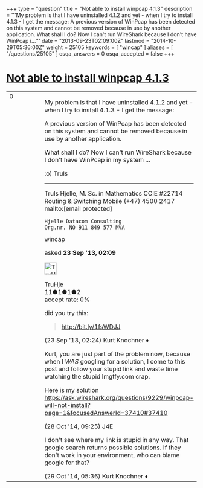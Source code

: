 +++
type = "question"
title = "Not able to install winpcap 4.1.3"
description = '''My problem is that I have uninstalled 4.1.2 and yet - when I try to install 4.1.3 - I get the message: A previous version of WinPcap has been detected on this system and cannot be removed because in use by another application. What shall I do? Now I can&#x27;t run WireShark because I don&#x27;t have WinPcap i...'''
date = "2013-09-23T02:09:00Z"
lastmod = "2014-10-29T05:36:00Z"
weight = 25105
keywords = [ "wincap" ]
aliases = [ "/questions/25105" ]
osqa_answers = 0
osqa_accepted = false
+++

<div class="headNormal">

# [Not able to install winpcap 4.1.3](/questions/25105/not-able-to-install-winpcap-413)

</div>

<div id="main-body">

<div id="askform">

<table id="question-table" style="width:100%;"><colgroup><col style="width: 50%" /><col style="width: 50%" /></colgroup><tbody><tr class="odd"><td style="width: 30px; vertical-align: top"><div class="vote-buttons"><span id="post-25105-upvote" class="ajax-command post-vote up" rel="nofollow" title="I like this post (click again to cancel)"> </span><div id="post-25105-score" class="post-score" title="current number of votes">0</div><span id="post-25105-downvote" class="ajax-command post-vote down" rel="nofollow" title="I dont like this post (click again to cancel)"> </span> <span id="favorite-mark" class="ajax-command favorite-mark" rel="nofollow" title="mark/unmark this question as favorite (click again to cancel)"> </span><div id="favorite-count" class="favorite-count"></div></div></td><td><div id="item-right"><div class="question-body"><p>My problem is that I have uninstalled 4.1.2 and yet - when I try to install 4.1.3 - I get the message:</p><p>A previous version of WinPcap has been detected on this system and cannot be removed because in use by another application.</p><p>What shall I do? Now I can't run WireShark because I don't have WinPcap in my system ...</p><p>:o) Truls</p><hr /><p>Truls Hjelle, M. Sc. in Mathematics CCIE #22714 Routing &amp; Switching Mobile (+47) 4500 2417 mailto:<span class="__cf_email__" data-cfemail="2c585e59405f6c5f5942480144464940404902435e4b">[email protected]</span></p><pre><code>Hjelle Datacom Consulting
Org.nr. NO 911 849 577 MVA</code></pre></div><div id="question-tags" class="tags-container tags"><span class="post-tag tag-link-wincap" rel="tag" title="see questions tagged &#39;wincap&#39;">wincap</span></div><div id="question-controls" class="post-controls"></div><div class="post-update-info-container"><div class="post-update-info post-update-info-user"><p>asked <strong>23 Sep '13, 02:09</strong></p><img src="https://secure.gravatar.com/avatar/3b0e0b28c53c4c5c2d08acd468455dc3?s=32&amp;d=identicon&amp;r=g" class="gravatar" width="32" height="32" alt="TruHje&#39;s gravatar image" /><p><span>TruHje</span><br />
<span class="score" title="11 reputation points">11</span><span title="1 badges"><span class="badge1">●</span><span class="badgecount">1</span></span><span title="1 badges"><span class="silver">●</span><span class="badgecount">1</span></span><span title="2 badges"><span class="bronze">●</span><span class="badgecount">2</span></span><br />
<span class="accept_rate" title="Rate of the user&#39;s accepted answers">accept rate:</span> <span title="TruHje has no accepted answers">0%</span></p></div></div><div id="comments-container-25105" class="comments-container"><span id="25106"></span><div id="comment-25106" class="comment"><div id="post-25106-score" class="comment-score"></div><div class="comment-text"><p>did you try this:</p><blockquote><p><a href="http://bit.ly/1fsWDJJ">http://bit.ly/1fsWDJJ</a></p></blockquote></div><div id="comment-25106-info" class="comment-info"><span class="comment-age">(23 Sep '13, 02:24)</span> <span class="comment-user userinfo">Kurt Knochner ♦</span></div></div><span id="37412"></span><div id="comment-37412" class="comment"><div id="post-37412-score" class="comment-score"></div><div class="comment-text"><p>Kurt, you are just part of the problem now, because when I <em>WAS</em> googling for a solution, I come to this post and follow your stupid link and waste time watching the stupid lmgtfy.com crap.</p><p>Here is my solution <a href="https://ask.wireshark.org/questions/9229/winpcap-will-not-install?page=1&amp;focusedAnswerId=37410#37410">https://ask.wireshark.org/questions/9229/winpcap-will-not-install?page=1&amp;focusedAnswerId=37410#37410</a></p></div><div id="comment-37412-info" class="comment-info"><span class="comment-age">(28 Oct '14, 09:25)</span> <span class="comment-user userinfo">J4E</span></div></div><span id="37433"></span><div id="comment-37433" class="comment"><div id="post-37433-score" class="comment-score"></div><div class="comment-text"><p>I don't see where my link is stupid in any way. That google search returns possible solutions. If they don't work in your environment, who can blame google for that?</p></div><div id="comment-37433-info" class="comment-info"><span class="comment-age">(29 Oct '14, 05:36)</span> <span class="comment-user userinfo">Kurt Knochner ♦</span></div></div></div><div id="comment-tools-25105" class="comment-tools"></div><div class="clear"></div><div id="comment-25105-form-container" class="comment-form-container"></div><div class="clear"></div></div></td></tr></tbody></table>

</div>

</div>

